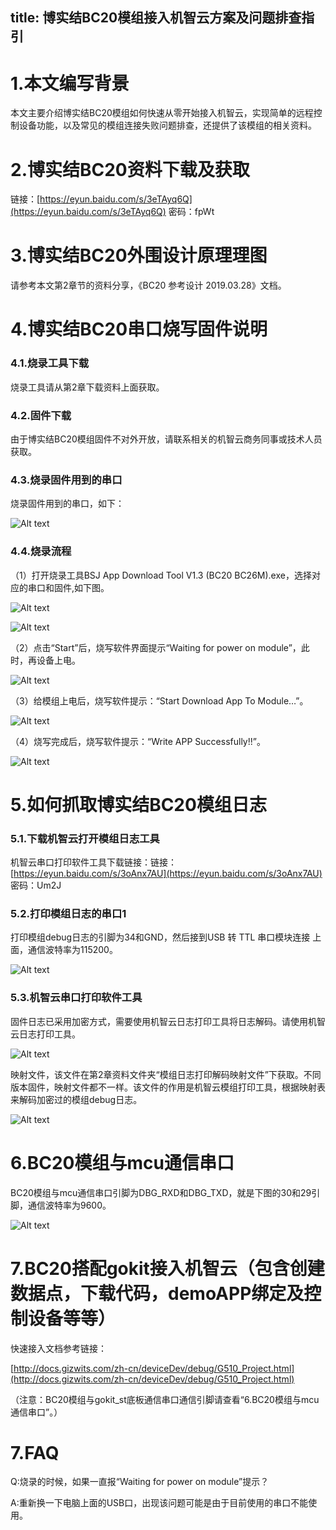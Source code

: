 title: 博实结BC20模组接入机智云方案及问题排查指引
---

# 1.本文编写背景
本文主要介绍博实结BC20模组如何快速从零开始接入机智云，实现简单的远程控制设备功能，以及常见的模组连接失败问题排查，还提供了该模组的相关资料。

# 2.博实结BC20资料下载及获取
链接：[https://eyun.baidu.com/s/3eTAyq6Q](https://eyun.baidu.com/s/3eTAyq6Q) 密码：fpWt

# 3.博实结BC20外围设计原理理图

请参考本文第2章节的资料分享，《BC20 参考设计 2019.03.28》文档。

# 4.博实结BC20串口烧写固件说明

### 4.1.烧录工具下载
烧录工具请从第2章下载资料上面获取。

### 4.2.固件下载

由于博实结BC20模组固件不对外开放，请联系相关的机智云商务同事或技术人员获取。

### 4.3.烧录固件用到的串口
烧录固件用到的串口，如下：

![Alt text](/assets/zh-cn/deviceDev/BC20_bgn/png1.png)

### 4.4.烧录流程
（1）打开烧录工具BSJ App Download Tool V1.3 (BC20 BC26M).exe，选择对应的串口和固件,如下图。

![Alt text](/assets/zh-cn/deviceDev/BC20_bgn/png2.png)

![Alt text](/assets/zh-cn/deviceDev/BC20_bgn/png11.png)


（2）点击“Start”后，烧写软件界面提示“Waiting for power on module”，此时，再设备上电。

![Alt text](/assets/zh-cn/deviceDev/BC20_bgn/png3.png)

（3）给模组上电后，烧写软件提示：“Start Download App To Module…”。

![Alt text](/assets/zh-cn/deviceDev/BC20_bgn/png4.png)

（4）烧写完成后，烧写软件提示：“Write APP Successfully!!”。

![Alt text](/assets/zh-cn/deviceDev/BC20_bgn/png5.png)


# 5.如何抓取博实结BC20模组日志

### 5.1.下载机智云打开模组日志工具
机智云串口打印软件工具下载链接：链接：[https://eyun.baidu.com/s/3oAnx7AU](https://eyun.baidu.com/s/3oAnx7AU) 密码：Um2J

### 5.2.打印模组日志的串口1
打印模组debug日志的引脚为34和GND，然后接到USB 转 TTL 串⼝模块连接
上面，通信波特率为115200。

![Alt text](/assets/zh-cn/deviceDev/BC20_bgn/png6.png)


### 5.3.机智云串口打印软件工具
固件日志已采用加密方式，需要使用机智云日志打印工具将日志解码。请使用机智云日志打印工具。

![Alt text](/assets/zh-cn/deviceDev/BC20_bgn/png7.png)


映射文件，该文件在第2章资料文件夹“模组日志打印解码映射文件”下获取。不同版本固件，映射文件都不一样。该文件的作用是机智云模组打印工具，根据映射表来解码加密过的模组debug日志。

![Alt text](/assets/zh-cn/deviceDev/BC20_bgn/png8.png)


# 6.BC20模组与mcu通信串口
BC20模组与mcu通信串口引脚为DBG_RXD和DBG_TXD，就是下图的30和29引脚，通信波特率为9600。

![Alt text](/assets/zh-cn/deviceDev/BC20_bgn/png10.png)


# 7.BC20搭配gokit接入机智云（包含创建数据点，下载代码，demoAPP绑定及控制设备等等）
快速接入文档参考链接：

[http://docs.gizwits.com/zh-cn/deviceDev/debug/G510_Project.html](http://docs.gizwits.com/zh-cn/deviceDev/debug/G510_Project.html)

（注意：BC20模组与gokit_st底板通信串口通信引脚请查看“6.BC20模组与mcu通信串口”。）


# 7.FAQ
Q:烧录的时候，如果一直报“Waiting for power on module”提示？

A:重新换一下电脑上面的USB口，出现该问题可能是由于目前使用的串口不能使用。
